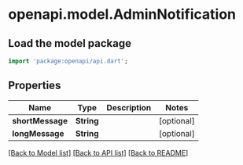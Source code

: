 # openapi.model.AdminNotification

## Load the model package
```dart
import 'package:openapi/api.dart';
```

## Properties
Name | Type | Description | Notes
------------ | ------------- | ------------- | -------------
**shortMessage** | **String** |  | [optional] 
**longMessage** | **String** |  | [optional] 

[[Back to Model list]](../README.md#documentation-for-models) [[Back to API list]](../README.md#documentation-for-api-endpoints) [[Back to README]](../README.md)


